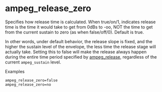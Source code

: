 ---
---
# ampeg_release_zero

Specifies how release time is calculated. When true/on/1, indicates release time
is the time it would take to get from 0dBs to -oo, NOT the time to get from
the current sustain to zero (as when false/off/0). Default is true.

In other words, under default behavior, the release slope is fixed,
and the higher the sustain level of the envelope, the less time the release
stage will actually take. Setting this to false will make the release always
happen during the entire time period specified by [ampeg_release](ampeg_release),
regardless of the current `ampeg_sustain` level.

Examples

```
ampeg_release_zero=false
ampeg_release_zero=no
```

